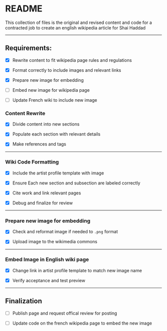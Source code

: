 # README

<!-- Describes what these files are and their purpose. -->

This collection of files is the original and revised content and code for a contracted job to create an english wikipedia article for Shai Haddad

---

<!-- Describes the plan of attack and how I plan to reach the goals associated with it for client Mr. Haddad. -->

## Requirements:

-[X] Rewrite content to fit wikipedia page rules and regulations

-[X] Format correctly to include images and relevant links

-[X] Prepare new image for embedding

-[ ] Embed new image for wikipedia page

-[ ] Update French wiki to include new image

### Content Rewrite

-[X] Divide content into new sections

-[X] Populate each section with relevant details

-[X] Make references and tags

---

### Wiki Code Formatting

-[X] Include the artist profile template with image

-[X] Ensure Each new section and subsection are labeled correctly

-[X] Cite work and link relevant pages

-[X] Debug and finalize for review

---

### Prepare new image for embedding

-[X] Check and reformat image if needed to `.png` format

-[X] Upload image to the wikimedia commons

---

### Embed Image in English wiki page

-[X] Change link in artist profile template to match new image name

-[X] Verify acceptance and test preview

---

<!-- the following section will only be completed after verifcation and client approval -->

## Finalization

-[ ] Publish page and request offical review for posting

-[ ] Update code on the french wikipedia page to embed the new image
